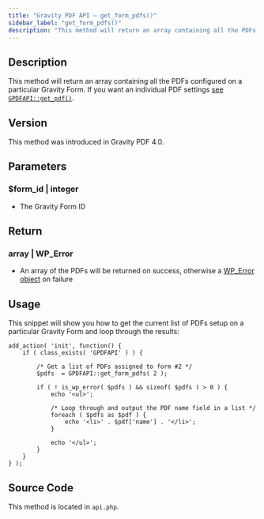 ```yaml
---
title: "Gravity PDF API – get_form_pdfs()"
sidebar_label: "get_form_pdfs()"
description: "This method will return an array containing all the PDFs configured on a particular Gravity Form."
---
```


## Description 

This method will return an array containing all the PDFs configured on a particular Gravity Form. If you want an individual PDF settings [see `GPDFAPI::get_pdf()`](api_get_pdf.md).

## Version 

This method was introduced in Gravity PDF 4.0.

## Parameters 

### $form\_id \| integer
* The Gravity Form ID

## Return 

### array \| WP\_Error
* An array of the PDFs will be returned on success, otherwise a [WP\_Error object](https://codex.wordpress.org/Class_Reference/WP_Error) on failure

## Usage 

This snippet will show you how to get the current list of PDFs setup on a particular Gravity Form and loop through the results:

```
add_action( 'init', function() {
    if ( class_exists( 'GPDFAPI' ) ) {

        /* Get a list of PDFs assigned to form #2 */
        $pdfs  = GPDFAPI::get_form_pdfs( 2 );

        if ( ! is_wp_error( $pdfs ) && sizeof( $pdfs ) > 0 ) {
            echo '<ul>';

            /* Loop through and output the PDF name field in a list */
            foreach ( $pdfs as $pdf ) {
                echo '<li>' . $pdf['name'] . '</li>';
            }

            echo '</ul>';
        }
    }
} );
```

## Source Code 

This method is located in `api.php`.
